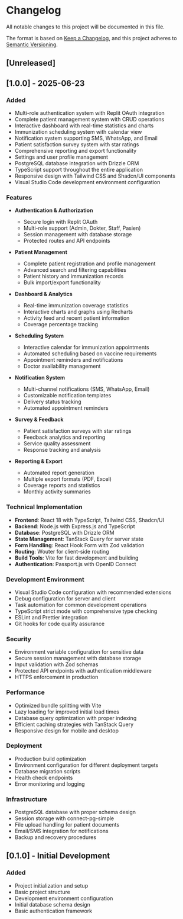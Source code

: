 # Changelog

All notable changes to this project will be documented in this file.

The format is based on [Keep a Changelog](https://keepachangelog.com/en/1.0.0/),
and this project adheres to [Semantic Versioning](https://semver.org/spec/v2.0.0.html).

## [Unreleased]

## [1.0.0] - 2025-06-23

### Added
- Multi-role authentication system with Replit OAuth integration
- Complete patient management system with CRUD operations
- Interactive dashboard with real-time statistics and charts
- Immunization scheduling system with calendar view
- Notification system supporting SMS, WhatsApp, and Email
- Patient satisfaction survey system with star ratings
- Comprehensive reporting and export functionality
- Settings and user profile management
- PostgreSQL database integration with Drizzle ORM
- TypeScript support throughout the entire application
- Responsive design with Tailwind CSS and Shadcn/UI components
- Visual Studio Code development environment configuration

### Features
- **Authentication & Authorization**
  - Secure login with Replit OAuth
  - Multi-role support (Admin, Dokter, Staff, Pasien)
  - Session management with database storage
  - Protected routes and API endpoints

- **Patient Management**
  - Complete patient registration and profile management
  - Advanced search and filtering capabilities
  - Patient history and immunization records
  - Bulk import/export functionality

- **Dashboard & Analytics**
  - Real-time immunization coverage statistics
  - Interactive charts and graphs using Recharts
  - Activity feed and recent patient information
  - Coverage percentage tracking

- **Scheduling System**
  - Interactive calendar for immunization appointments
  - Automated scheduling based on vaccine requirements
  - Appointment reminders and notifications
  - Doctor availability management

- **Notification System**
  - Multi-channel notifications (SMS, WhatsApp, Email)
  - Customizable notification templates
  - Delivery status tracking
  - Automated appointment reminders

- **Survey & Feedback**
  - Patient satisfaction surveys with star ratings
  - Feedback analytics and reporting
  - Service quality assessment
  - Response tracking and analysis

- **Reporting & Export**
  - Automated report generation
  - Multiple export formats (PDF, Excel)
  - Coverage reports and statistics
  - Monthly activity summaries

### Technical Implementation
- **Frontend**: React 18 with TypeScript, Tailwind CSS, Shadcn/UI
- **Backend**: Node.js with Express.js and TypeScript
- **Database**: PostgreSQL with Drizzle ORM
- **State Management**: TanStack Query for server state
- **Form Handling**: React Hook Form with Zod validation
- **Routing**: Wouter for client-side routing
- **Build Tools**: Vite for fast development and building
- **Authentication**: Passport.js with OpenID Connect

### Development Environment
- Visual Studio Code configuration with recommended extensions
- Debug configuration for server and client
- Task automation for common development operations
- TypeScript strict mode with comprehensive type checking
- ESLint and Prettier integration
- Git hooks for code quality assurance

### Security
- Environment variable configuration for sensitive data
- Secure session management with database storage
- Input validation with Zod schemas
- Protected API endpoints with authentication middleware
- HTTPS enforcement in production

### Performance
- Optimized bundle splitting with Vite
- Lazy loading for improved initial load times
- Database query optimization with proper indexing
- Efficient caching strategies with TanStack Query
- Responsive design for mobile and desktop

### Deployment
- Production build optimization
- Environment configuration for different deployment targets
- Database migration scripts
- Health check endpoints
- Error monitoring and logging

### Infrastructure
- PostgreSQL database with proper schema design
- Session storage with connect-pg-simple
- File upload handling for patient documents
- Email/SMS integration for notifications
- Backup and recovery procedures

## [0.1.0] - Initial Development

### Added
- Project initialization and setup
- Basic project structure
- Development environment configuration
- Initial database schema design
- Basic authentication framework
